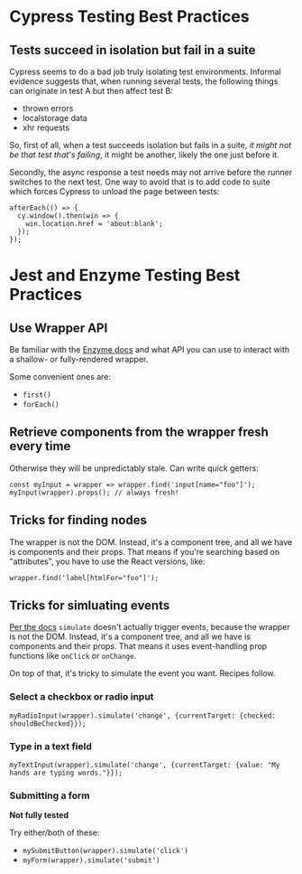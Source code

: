 # Cypress Testing Best Practices

## Tests succeed in isolation but fail in a suite

Cypress seems to do a bad job truly isolating test environments. Informal evidence suggests that, when running several tests, the following things can originate in test A but then affect test B:

- thrown errors
- localstorage data
- xhr requests

So, first of all, when a test succeeds isolation but fails in a suite, _it might not be that test that's failing_, it might be another, likely the one just before it.

Secondly, the async response a test needs may not arrive before the runner switches to the next test. One way to avoid that is to add code to suite which forces Cypress to unload the page between tests:

```
afterEach(() => {
  cy.window().then(win => {
    win.location.href = 'about:blank';
  });
});
```

# Jest and Enzyme Testing Best Practices

## Use Wrapper API

Be familiar with the [Enzyme docs][1] and what API you can use to interact with a shallow- or fully-rendered wrapper.

Some convenient ones are:

- `first()`
- `forEach()`

## Retrieve components from the wrapper fresh every time

Otherwise they will be unpredictably stale. Can write quick getters:

```
const myInput = wrapper => wrapper.find('input[name="foo"]');
myInput(wrapper).props(); // always fresh!
```

## Tricks for finding nodes

The wrapper is not the DOM. Instead, it's a component tree, and all we have is components and their props. That means if you're searching based on "attributes", you have to use the React versions, like:

```
wrapper.find('label[htmlFor="foo"]');
```

## Tricks for simluating events

[Per the docs][2] `simulate` doesn't actually trigger events, because the wrapper is not the DOM. Instead, it's a component tree, and all we have is components and their props. That means it uses event-handling prop functions like `onClick` or `onChange`.

On top of that, it's tricky to simulate the event you want. Recipes follow.

### Select a checkbox or radio input

```
myRadioInput(wrapper).simulate('change', {currentTarget: {checked: shouldBeChecked}});
```

### Type in a text field

```
myTextInput(wrapper).simulate('change', {currentTarget: {value: "My hands are typing words."}});
```

### Submitting a form

**Not fully tested**

Try either/both of these:

- `mySubmitButton(wrapper).simulate('click')`
- `myForm(wrapper).simulate('submit')`

[1]: https://airbnb.io/enzyme/ 'Enzyme Docs'
[2]: https://airbnb.io/enzyme/docs/api/ReactWrapper/simulate.html '`simulate()` docs'
